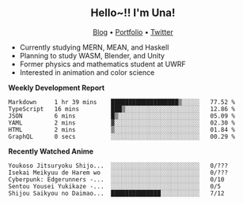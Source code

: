 <h2 align="center">
  Hello~!! I'm Una!
</h2>

<p align="center">
  <a href="https://anarchy.website/">Blog</a> &bull;
  <a href="https://una-ada.github.io/">Portfolio</a> &bull;
  <a href="https://twitter.com/xn__z7x">Twitter</a>
</p>

- Currently studying MERN, MEAN, and Haskell
- Planning to study WASM, Blender, and Unity
- Former physics and mathematics student at UWRF
- Interested in animation and color science

**Weekly Development Report**

<!--START_SECTION:waka-->

```text
Markdown     1 hr 39 mins    ███████████████████▒░░░░░   77.52 %
TypeScript   16 mins         ███▒░░░░░░░░░░░░░░░░░░░░░   12.86 %
JSON         6 mins          █▒░░░░░░░░░░░░░░░░░░░░░░░   05.09 %
YAML         2 mins          ▓░░░░░░░░░░░░░░░░░░░░░░░░   02.30 %
HTML         2 mins          ▒░░░░░░░░░░░░░░░░░░░░░░░░   01.84 %
GraphQL      0 secs          ░░░░░░░░░░░░░░░░░░░░░░░░░   00.29 %
```

<!--END_SECTION:waka-->

**Recently Watched Anime**

<!-- RECENT-ANIME:START -->

    Youkoso Jitsuryoku Shijo...  ░░░░░░░░░░░░░░░░░░░░░░░░░   0/???
    Isekai Meikyuu de Harem wo   ░░░░░░░░░░░░░░░░░░░░░░░░░   0/???
    Cyberpunk: Edgerunners -...  ░░░░░░░░░░░░░░░░░░░░░░░░░   0/10
    Sentou Yousei Yukikaze -...  ░░░░░░░░░░░░░░░░░░░░░░░░░   0/5
    Shijou Saikyou no Daimao...  ██████████████░░░░░░░░░░░   7/12
<!-- RECENT-ANIME:END -->
